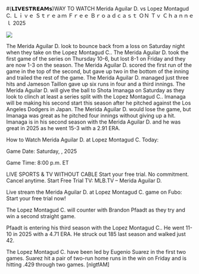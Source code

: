 #(𝗟𝗜𝗩𝗘𝗦𝗧𝗥𝗘𝗔𝗠𝘀)WAY TO WATCH Merida Aguilar D. vs Lopez Montagud C. Ｌｉｖｅ Ｓｔｒｅａｍ Ｆｒｅｅ Ｂｒｏａｄｃａｓｔ ＯＮ Ｔｖ Ｃｈａｎｎｅｌ  2025  
  
  
[![](https://i.imgur.com/qSNzIqt.png)](https://movie.rssnews.media/MQHohyD.php)  
  
The Merida Aguilar D. look to bounce back from a loss on Saturday night when they take on the Lopez Montagud C.. The Merida Aguilar D. took the first game of the series on Thursday 10-6, but lost 8-1 on Friday and they are now 1-3 on the season. The Merida Aguilar D. scored the first run of the game in the top of the second, but gave up two in the bottom of the inning and trailed the rest of the game. The Merida Aguilar D. managed just three hits and Jameson Taillon gave up six runs in four and a third innings. The Merida Aguilar D. will give the ball to Shota Imanaga on Saturday as they look to clinch at least a series split with the Lopez Montagud C.. Imanaga will be making his second start this season after he pitched against the Los Angeles Dodgers in Japan. The Merida Aguilar D. would lose the game, but Imanaga was great as he pitched four innings without giving up a hit. Imanaga is in his second season with the Merida Aguilar D. and he was great in 2025 as he went 15-3 with a 2.91 ERA.

How to Watch Merida Aguilar D. at Lopez Montagud C. Today:

Game Date: Saturday, , 2025

Game Time: 8:00 p.m. ET

LIVE SPORTS & TV WITHOUT CABLE
Start your free trial. No commitment. Cancel anytime.
Start Free Trial
TV: MLB.TV – Merida Aguilar D.

Live stream the Merida Aguilar D. at Lopez Montagud C. game on Fubo: Start your free trial now!

The Lopez Montagud C. will counter with Brandon Pfaadt as they try and win a second straight game.

Pfaadt is entering his third season with the Lopez Montagud C.. He went 11-10 in 2025 with a 4.71 ERA. He struck out 185 last season and walked just 42.

The Lopez Montagud C. have been led by Eugenio Suarez in the first two games. Suarez hit a pair of two-run home runs in the win on Friday and is hitting .429 through two games. [nlgtfAM]